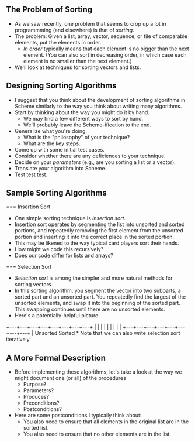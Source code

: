 The Problem of Sorting
----------------------

* As we saw recently, one problem that seems to crop up a lot in 
  programmming (and elsewhere) is that of *sorting*.
* The problem:
  Given a list, array, vector, sequence, or file of comparable elements,
  put the elements in order.
    * *In order* typically means that each element is no bigger than
      the next element.  (You can also sort in decreasing order, in
      which case each element is no smaller than the next element.)
* We'll look at techniques for sorting vectors and lists.

Designing Sorting Algorithms
----------------------------

* I suggest that you think about the development of sorting algorithms in Scheme similarly to the way you think about writing many algorithms.
* Start by thinking about the way you might do it by hand.
    * We may find a few different ways to sort by hand.
    * We'll probably leave the Scheme-ification to the end.
* Generalize what you're doing.  
    * What is the "philosophy" of your technique?
    * What are the key steps.
* Come up with some initial test cases.
* Consider whether there are any deficiences to your technique.
* Decide on your *parameters* (e.g., are you sorting a list or a vector).
* Translate your algorithm into Scheme.
* Test test test.

Sample Sorting Algorithms
-------------------------

=== Insertion Sort

* One simple sorting technique is *insertion sort*.   
* Insertion sort operates by segmenting the list into unsorted and sorted portions,
  and repeatedly removing the first element from the unsorted portion 
  and inserting it into the correct place in the sorted portion.
* This may be likened to the way typical card players sort their hands.
* How might we code this recursively?
* Does our code differ for lists and arrays?

=== Selection Sort

* *Selection sort* is among the simpler and more natural methods for 
  sorting vectors.
* In this sorting algorithm, you segment the vector into two 
  subparts, a sorted part and an unsorted part.  You repeatedly find the 
  largest of the unsorted elements, and swap it into the 
  beginning of the sorted part.  This swapping continues until there are no
  unsorted elements.
* Here's a potentially-helpful picture:
<boxcode>
+---+---+---+---+---+---+---+---+
|   |   |   |   |   |   |   |   |
+---+---+---+---+---+---+---+---+
                    |
     Unsorted           Sorted
</boxcode>
* Note that we can also write selection sort iteratively.

A More Formal Description
-------------------------

* Before implementing these algorithms, let's
  take a look at the way we might document one (or all) of the procedures
    * Purpose?
    * Parameters?
    * Produces?
    * Preconditions?
    * Postconditions?
* Here are some postconditions I typically think about:
    * You also need to ensure that all elements in the original
      list are in the sorted list.
    * You also need to ensure that no other elements are in the list.

